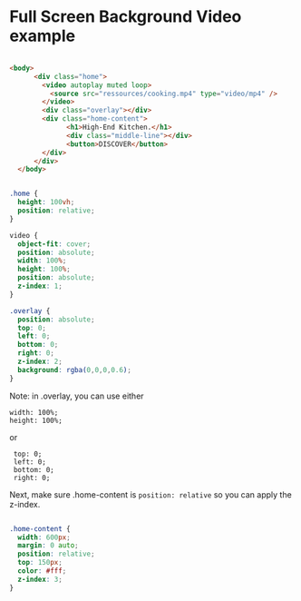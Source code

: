 # Full Screen Background Video example

```html

<body>
      <div class="home">
        <video autoplay muted loop>
          <source src="ressources/cooking.mp4" type="video/mp4" />
        </video>
        <div class="overlay"></div>
        <div class="home-content">
              <h1>High-End Kitchen.</h1>
              <div class="middle-line"></div>
              <button>DISCOVER</button>
        </div>
      </div>
  </body>

```

```css

.home {
  height: 100vh;
  position: relative;
}

video {
  object-fit: cover;
  position: absolute;
  width: 100%;
  height: 100%;
  position: absolute;
  z-index: 1;
}

.overlay {
  position: absolute;
  top: 0;
  left: 0;
  bottom: 0;
  right: 0;
  z-index: 2;
  background: rgba(0,0,0,0.6);
}
 ```

Note: in .overlay, you can use either

```
width: 100%;
height: 100%;
```

or

```
 top: 0;
 left: 0;
 bottom: 0;
 right: 0;

```

Next, make sure .home-content is `position: relative` so you can apply the z-index.

```css

.home-content {
  width: 600px;
  margin: 0 auto;
  position: relative;
  top: 150px;
  color: #fff;
  z-index: 3;
}

```